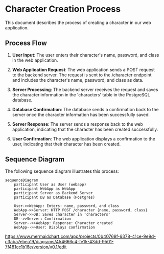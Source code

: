 # Character Creation Process

This document describes the process of creating a character in our web application.

## Process Flow

1. **User Input**: The user enters their character's name, password, and class in the web application.

2. **Web Application Request**: The web application sends a POST request to the backend server. The request is sent to the /character endpoint and includes the character's name, password, and class as data.

3. **Server Processing**: The backend server receives the request and saves the character information in the 'characters' table in the PostgreSQL database.

4. **Database Confirmation**: The database sends a confirmation back to the server once the character information has been successfully saved.

5. **Server Response**: The server sends a response back to the web application, indicating that the character has been created successfully.

6. **User Confirmation**: The web application displays a confirmation to the user, indicating that their character has been created.

## Sequence Diagram

The following sequence diagram illustrates this process:

```mermaid
sequenceDiagram
    participant User as User (webapp)
    participant WebApp as WebApp
    participant Server as Backend Server
    participant DB as Database (Postgres)

    User->>WebApp: Enters: name, password, and class
    WebApp->>Server: HTTP POST /character {name, password, class}
    Server->>DB: Saves character in 'characters'
    DB-->>Server: Confirmation
    Server-->>WebApp: Response: Character created
    WebApp-->>User: Displays confirmation
```

https://www.mermaidchart.com/app/projects/0b40769f-6378-41ce-9e9d-c3aba7ebea19/diagrams/454666c4-fe15-43dd-9501-7f481cc1b16e/version/v0.1/edit
